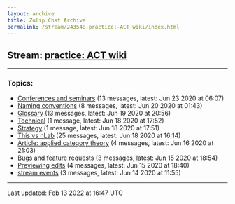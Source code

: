 ```yaml
---
layout: archive
title: Zulip Chat Archive
permalink: /stream/243548-practice:-ACT-wiki/index.html
---
```


## Stream: [practice: ACT wiki](https://mattecapu.github.io/ct-zulip-archive/stream/243548-practice:-ACT-wiki/index.html)
---

### Topics:

* [Conferences and seminars](topic/Conferences.20and.20seminars.html) (13 messages, latest: Jun 23 2020 at 06:07)
* [Naming conventions](topic/Naming.20conventions.html) (8 messages, latest: Jun 20 2020 at 01:43)
* [Glossary](topic/Glossary.html) (13 messages, latest: Jun 19 2020 at 20:56)
* [Technical](topic/Technical.html) (1 message, latest: Jun 18 2020 at 17:52)
* [Strategy](topic/Strategy.html) (1 message, latest: Jun 18 2020 at 17:51)
* [This vs nLab](topic/This.20vs.20nLab.html) (25 messages, latest: Jun 18 2020 at 16:14)
* [Article: applied category theory](topic/Article.3A.20applied.20category.20theory.html) (4 messages, latest: Jun 16 2020 at 21:03)
* [Bugs and feature requests](topic/Bugs.20and.20feature.20requests.html) (3 messages, latest: Jun 15 2020 at 18:54)
* [Previewing edits](topic/Previewing.20edits.html) (4 messages, latest: Jun 15 2020 at 18:40)
* [stream events](topic/stream.20events.html) (3 messages, latest: Jun 14 2020 at 11:55)

<hr><p>Last updated: Feb 13 2022 at 16:47 UTC</p>